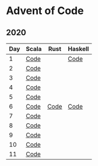 # Advent of Code

## 2020

| Day | Scala                                            | Rust                                   | Haskell                          |
| --- | ------------------------------------------------ | -------------------------------------- | -------------------------------- |
|   1 | [Code](2020/scala/src/main/scala/Advent01.scala) |                                        | [Code](2020/haskell/Advent01.hs) |
|   2 | [Code](2020/scala/src/main/scala/Advent02.scala) |                                        |                                  |
|   3 | [Code](2020/scala/src/main/scala/Advent03.scala) |                                        |                                  |
|   4 | [Code](2020/scala/src/main/scala/Advent04.scala) |                                        |                                  |
|   5 | [Code](2020/scala/src/main/scala/Advent05.scala) |                                        |                                  |  
|   6 | [Code](2020/scala/src/main/scala/Advent06.scala) | [Code](2020/rust/src/bin/advent_06.rs) | [Code](2020/haskell/Advent06.hs) |
|   7 | [Code](2020/scala/src/main/scala/Advent07.scala) |                                        |                                  |
|   8 | [Code](2020/scala/src/main/scala/Advent08.scala) |                                        |                                  |
|   9 | [Code](2020/scala/src/main/scala/Advent09.scala) |                                        |                                  |
|  10 | [Code](2020/scala/src/main/scala/Advent10.scala) |                                        |                                  |
|  11 | [Code](2020/scala/src/main/scala/Advent11.scala) |                                        |                                  |
